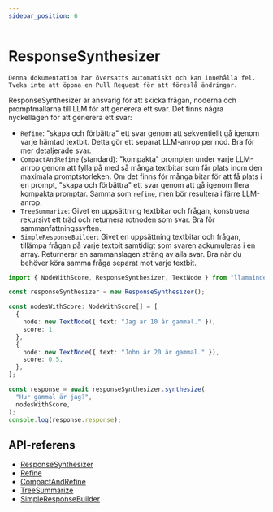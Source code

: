 ```yaml
---
sidebar_position: 6
---
```


# ResponseSynthesizer

`Denna dokumentation har översatts automatiskt och kan innehålla fel. Tveka inte att öppna en Pull Request för att föreslå ändringar.`

ResponseSynthesizer är ansvarig för att skicka frågan, noderna och promptmallarna till LLM för att generera ett svar. Det finns några nyckellägen för att generera ett svar:

- `Refine`: "skapa och förbättra" ett svar genom att sekventiellt gå igenom varje hämtad textbit.
  Detta gör ett separat LLM-anrop per nod. Bra för mer detaljerade svar.
- `CompactAndRefine` (standard): "kompakta" prompten under varje LLM-anrop genom att fylla på med så
  många textbitar som får plats inom den maximala promptstorleken. Om det finns
  för många bitar för att få plats i en prompt, "skapa och förbättra" ett svar genom att gå igenom
  flera kompakta promptar. Samma som `refine`, men bör resultera i färre LLM-anrop.
- `TreeSummarize`: Givet en uppsättning textbitar och frågan, konstruera rekursivt ett träd
  och returnera rotnoden som svar. Bra för sammanfattningssyften.
- `SimpleResponseBuilder`: Givet en uppsättning textbitar och frågan, tillämpa frågan på varje textbit
  samtidigt som svaren ackumuleras i en array. Returnerar en sammanslagen sträng av alla
  svar. Bra när du behöver köra samma fråga separat mot varje textbit.

```typescript
import { NodeWithScore, ResponseSynthesizer, TextNode } from "llamaindex";

const responseSynthesizer = new ResponseSynthesizer();

const nodesWithScore: NodeWithScore[] = [
  {
    node: new TextNode({ text: "Jag är 10 år gammal." }),
    score: 1,
  },
  {
    node: new TextNode({ text: "John är 20 år gammal." }),
    score: 0.5,
  },
];

const response = await responseSynthesizer.synthesize(
  "Hur gammal är jag?",
  nodesWithScore,
);
console.log(response.response);
```

## API-referens

- [ResponseSynthesizer](../../api/classes/ResponseSynthesizer.md)
- [Refine](../../api/classes/Refine.md)
- [CompactAndRefine](../../api/classes/CompactAndRefine.md)
- [TreeSummarize](../../api/classes/TreeSummarize.md)
- [SimpleResponseBuilder](../../api/classes/SimpleResponseBuilder.md)
